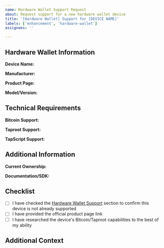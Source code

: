 ```yaml
---
name: Hardware Wallet Support Request
about: Request support for a new hardware wallet device
title: '[Hardware Wallet] Support for [DEVICE NAME]'
labels: ['enhancement', 'hardware-wallet']
assignees: ''

---
```


## Hardware Wallet Information

**Device Name:**
<!-- e.g., Ledger Nano X, Trezor Model T, etc. -->

**Manufacturer:**
<!-- e.g., Ledger, Trezor, etc. -->

**Product Page:**
<!-- Please provide a direct link to the official product page -->

**Model/Version:**
<!-- Specific model number or version if applicable -->

## Technical Requirements

**Bitcoin Support:**
<!-- Does this device support Bitcoin? (Yes/No) -->

**Taproot Support:**
<!-- Does this device support Taproot addresses? (Yes/No/Unknown) -->

**TapScript Support:**
<!-- Does this device support TapScript? (Yes/No/Unknown) -->

## Additional Information

**Current Ownership:**
<!-- Do you currently own this device? (Yes/No) -->

**Documentation/SDK:**
<!-- If available, please provide links to developer documentation or SDKs -->

## Checklist

- [ ] I have checked the [Hardware Wallet Support](../README.md#hardware-wallet-support) section to confirm this device is not already supported
- [ ] I have provided the official product page link
- [ ] I have researched the device's Bitcoin/Taproot capabilities to the best of my ability

## Additional Context

<!-- Add any other context, screenshots, or information about the hardware wallet support request here -->
